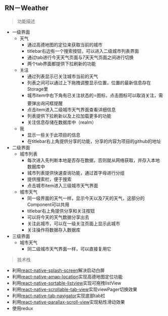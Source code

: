 ## RN－Weather

> 功能描述 

* 一级界面
	* 天气
		* 通过高德地图的定位来获取当前的城市
		* titlebar右边有一个搜索按钮，可以进入二级城市列表界面
		* 通过tab进行今天天气页面与7天天气页面之间进行切换
		* 两个tab界面都提供下拉刷新的功能
	* 关注
		* 通过列表显示已关注城市当前的天气
		* 列表之间可以通过上下拖拽调整显示位置，位置的最新信息存在Storage里
		* 城市item中右下角有已关注状态的⭐️图标，点击图标可以取消关注，需要弹出询问框提醒
		* 点击item进入二级城市天气界面查看详细信息
		* 列表提供下拉刷新以及上拉加载更多的功能
		* 关注信息存储在数据库中（realm）
	* 我 
		* 显示一些关于此项目的信息
		* 在titlebar右上角提供分享的功能，分享的内容为项目的github的地址
* 二级界面
	* 城市列表
		* 每次进入先判断本地是否存在数据，否则就从网络获取，并存入本地数据库中
		* 城市列表提供快速查询功能，通过首字母进行分组
		* 提供搜索栏，便于搜索
		* 点击城市item进入三级城市天气界面
	* 城市天气
		* 同一级界面的天气一样，显示今天以及7天的天气，这部分的Component可以共用
		* titlebar右上角提供分享和关注按钮
		* 可以将今天的天气数据分享出去
		* 关注此城市，可以在一级关注页面上显示此城市
		* 关注操作将数据存入数据库
* 三级界面
	* 城市天气 
		* 同二级城市天气界面一样，可以直接复用它

> 技术栈 

* 利用[react-native-splash-screen](https://github.com/crazycodeboy/react-native-splash-screen)解决启动白屏
* 利用[react-native-amap-location](https://github.com/xiaobuu/react-native-amap-location)实现高德地图定位功能
* 利用[react-native-sortable-listview](https://github.com/deanmcpherson/react-native-sortable-listview)实现可拖拽listView
* 利用[react-native-scrollable-tab-view](https://github.com/skv-headless/react-native-scrollable-tab-view)实现viewPager切换效果
* 利用[react-native-tab-navigator](https://github.com/exponentjs/react-native-tab-navigator)实现底部tab栏
* 利用[react-native-parallax-scroll-view](https://github.com/jaysoo/react-native-parallax-scroll-view)实现粘性滑动效果
* 使用redux